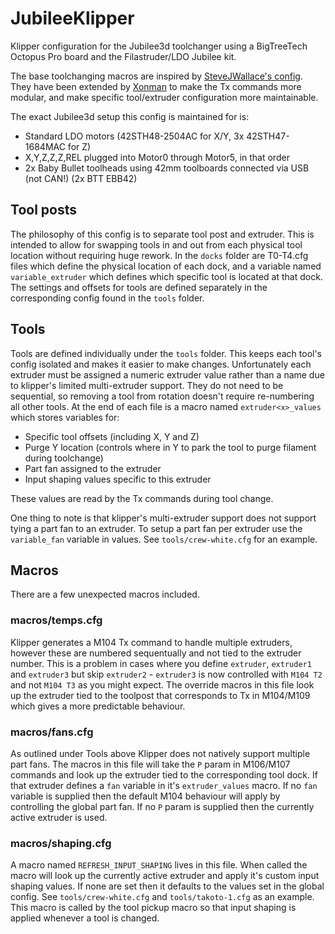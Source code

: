 # JubileeKlipper
Klipper configuration for the Jubilee3d toolchanger using a BigTreeTech Octopus Pro board and the Filastruder/LDO Jubilee kit. 

The base toolchanging macros are inspired by [SteveJWallace's config](https://github.com/SteveJWallace/JubileeKlipper). They have been extended by [Xonman](https://github.com/Xonman/JubileeKlipper) to make the Tx commands more modular, and make specific tool/extruder configuration more maintainable.

The exact Jubilee3d setup this config is maintained for is:
- Standard LDO motors (42STH48-2504AC for X/Y, 3x 42STH47-1684MAC for Z)
- X,Y,Z,Z,Z,REL plugged into Motor0 through Motor5, in that order
- 2x Baby Bullet toolheads using 42mm toolboards connected via USB (not CAN!) (2x BTT EBB42)

## Tool posts
The philosophy of this config is to separate tool post and extruder. This is intended to allow for swapping tools in and out from each physical tool location without requiring huge rework.
In the `docks` folder are T0-T4.cfg files which define the physical location of each dock, and a variable named `variable_extruder` which defines which specific tool is located at that dock.
The settings and offsets for tools are defined separately in the corresponding config found in the `tools` folder.

## Tools
Tools are defined individually under the `tools` folder. This keeps each tool's config isolated and makes it easier to make changes. Unfortunately each extruder must be assigned a numeric extruder value rather than a name due to klipper's limited multi-extruder support. They do not need to be sequential, so removing a tool from rotation doesn't require re-numbering all other tools.
At the end of each file is a macro named `extruder<x>_values` which stores variables for:
- Specific tool offsets (including X, Y and Z)
- Purge Y location (controls where in Y to park the tool to purge filament during toolchange)
- Part fan assigned to the extruder
- Input shaping values specific to this extruder

These values are read by the Tx commands during tool change.

One thing to note is that klipper's multi-extruder support does not support tying a part fan to an extruder. To setup a part fan per extruder use the `variable_fan` variable in values. See `tools/crew-white.cfg` for an example.

## Macros
There are a few unexpected macros included.

### macros/temps.cfg
Klipper generates a M104 Tx command to handle multiple extruders, however these are numbered sequentually and not tied to the extruder number. This is a problem in cases where you define `extruder`, `extruder1` and `extruder3` but skip `extruder2` - `extruder3` is now controlled with `M104 T2` and not `M104 T3` as you might expect.
The override macros in this file look up the extruder tied to the toolpost that corresponds to Tx in M104/M109 which gives a more predictable behaviour.

### macros/fans.cfg
As outlined under Tools above Klipper does not natively support multiple part fans. The macros in this file will take the `P` param in M106/M107 commands and look up the extruder tied to the corresponding tool dock. If that extruder defines a `fan` variable in it's `extruder_values` macro. If no `fan` variable is supplied then the default M104 behaviour will apply by controlling the global part fan. If no `P` param is supplied then the currently active extruder is used.

### macros/shaping.cfg
A macro named `REFRESH_INPUT_SHAPING` lives in this file. When called the macro will look up the currently active extruder and apply it's custom input shaping values. If none are set then it defaults to the values set in the global config.
See `tools/crew-white.cfg` and `tools/takoto-1.cfg` as an example.
This macro is called by the tool pickup macro so that input shaping is applied whenever a tool is changed.

